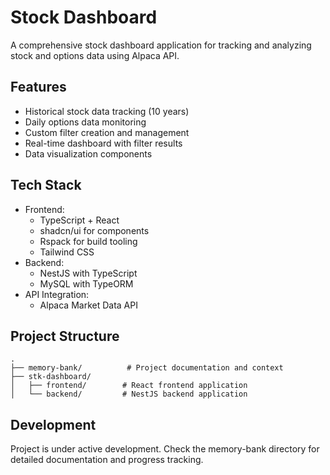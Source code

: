 # Stock Dashboard

A comprehensive stock dashboard application for tracking and analyzing stock and options data using Alpaca API.

## Features

- Historical stock data tracking (10 years)
- Daily options data monitoring
- Custom filter creation and management
- Real-time dashboard with filter results
- Data visualization components

## Tech Stack

- Frontend:
  - TypeScript + React
  - shadcn/ui for components
  - Rspack for build tooling
  - Tailwind CSS
- Backend:
  - NestJS with TypeScript
  - MySQL with TypeORM
- API Integration:
  - Alpaca Market Data API

## Project Structure

```
.
├── memory-bank/          # Project documentation and context
├── stk-dashboard/
│   ├── frontend/        # React frontend application
│   └── backend/         # NestJS backend application
```

## Development

Project is under active development. Check the memory-bank directory for detailed documentation and progress tracking.
